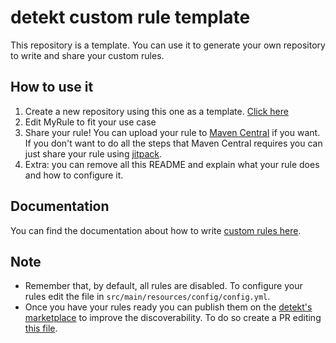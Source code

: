 # detekt custom rule template

This repository is a template. You can use it to generate your own repository to write and share your custom rules.

## How to use it

1. Create a new repository using this one as a template. [Click here][create_template]
2. Edit MyRule to fit your use case
3. Share your rule! You can upload your rule to [Maven Central][maven_central] if you want. If you don't want to do all
   the steps that Maven Central requires you can just share your rule using [jitpack][jitpack].
4. Extra: you can remove all this README and explain what your rule does and how to configure it.

## Documentation

You can find the documentation about how to write [custom rules here][custom_rule_documentation].

## Note

- Remember that, by default, all rules are disabled. To configure your rules edit the file in
`src/main/resources/config/config.yml`.
- Once you have your rules ready you can publish them on the [detekt's marketplace][detekt_marketplace] to improve the discoverability. To do so create a PR editing [this file][detekt_marketplace_edit].

[create_template]: https://github.com/detekt/detekt-custom-rule-template/generate

[maven_central]: https://search.maven.org/

[custom_rule_documentation]: https://detekt.github.io/detekt/extensions.html

[jitpack]: https://jitpack.io/

[detekt_marketplace]: https://detekt.dev/marketplace
[detekt_marketplace_edit]: https://github.com/detekt/detekt/blob/main/website/src/data/marketplace.js
